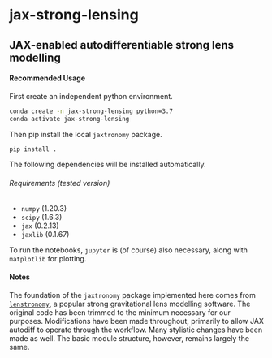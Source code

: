 # jax-strong-lensing

## JAX-enabled autodifferentiable strong lens modelling

#### Recommended Usage
First create an independent python environment.
```sh
conda create -n jax-strong-lensing python=3.7
conda activate jax-strong-lensing
```

Then pip install the local `jaxtronomy` package.
```sh
pip install .
```

The following dependencies will be installed automatically.

###### Requirements (tested version)
- `numpy` (1.20.3)
- `scipy` (1.6.3)
- `jax` (0.2.13)
- `jaxlib` (0.1.67)

To run the notebooks, `jupyter` is (of course) also necessary, along with `matplotlib` for plotting.

#### Notes
The foundation of the `jaxtronomy` package implemented here comes from [`lenstronomy`](https://github.com/sibirrer/lenstronomy), a popular strong
gravitational lens modelling software. The original code has been trimmed to the minimum necessary for our purposes. Modifications have been made throughout, primarily to allow JAX autodiff to operate through the workflow. Many stylistic changes have been made as well. The basic module structure, however, remains largely the same.
